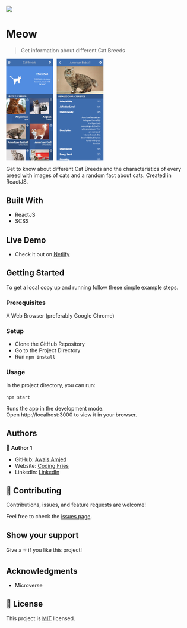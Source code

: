 ![](https://img.shields.io/badge/Microverse-blueviolet)

# Meow

> Get information about different Cat Breeds

<p style="display: flex; align-items: start; gap: 10px">
  <img src="app_screenshot_1.png" width="25%" />
  <img src="app_screenshot_2.png" width="25%" />
</p>

Get to know about different Cat Breeds and the characteristics of every breed with images of cats and a random fact about cats. Created in ReactJS.

## Built With

- ReactJS
- SCSS

## Live Demo

- Check it out on [Netlify](https://awais-amjed-meow.netlify.app/)

## Getting Started

To get a local copy up and running follow these simple example steps.

### Prerequisites

A Web Browser (preferably Google Chrome)

### Setup

- Clone the GitHub Repository
- Go to the Project Directory
- Run ```npm install```

### Usage

In the project directory, you can run:

```npm start```

Runs the app in the development mode.<br>
Open http://localhost:3000 to view it in your browser.

## Authors

👤 **Author 1**

- GitHub: [Awais Amjed](https://github.com/awais-amjed)
- Website: [Coding Fries](https://codingfries.com)
- LinkedIn: [LinkedIn](https://www.linkedin.com/in/awais-amjed)

## 🤝 Contributing

Contributions, issues, and feature requests are welcome!

Feel free to check the [issues page](../../issues/).

## Show your support

Give a ⭐️ if you like this project!

## Acknowledgments

- Microverse

## 📝 License

This project is [MIT](./LICENSE) licensed.
